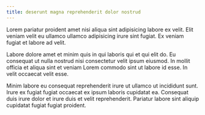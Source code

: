 ```yaml
---
title: deserunt magna reprehenderit dolor nostrud
---
```


Lorem pariatur proident amet nisi aliqua sint adipisicing labore ex velit. Elit veniam velit eu ullamco ullamco adipisicing irure sint fugiat. Ex veniam fugiat et labore ad velit.

Labore dolore amet et minim quis in qui laboris qui et qui elit do. Eu consequat ut nulla nostrud nisi consectetur velit ipsum eiusmod. In mollit officia et aliqua sint et veniam Lorem commodo sint ut labore id esse. In velit occaecat velit esse.

Minim labore eu consequat reprehenderit irure ut ullamco ut incididunt sunt. Irure ex fugiat fugiat occaecat ex ipsum laboris cupidatat ea. Consequat duis irure dolor et irure duis et velit reprehenderit. Pariatur labore sint aliquip cupidatat fugiat fugiat proident.